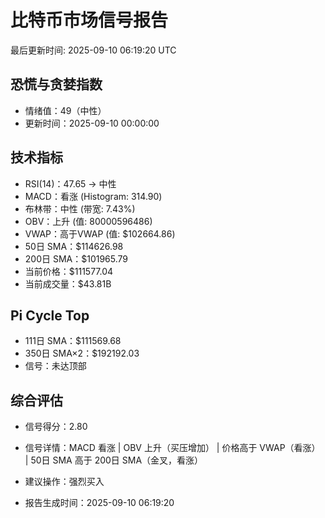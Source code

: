 # 比特币市场信号报告

最后更新时间: 2025-09-10 06:19:20 UTC

## 恐慌与贪婪指数
- 情绪值：49（中性）
- 更新时间：2025-09-10 00:00:00

## 技术指标
- RSI(14)：47.65 → 中性
- MACD：看涨 (Histogram: 314.90)
- 布林带：中性 (带宽: 7.43%)
- OBV：上升 (值: 80000596486)
- VWAP：高于VWAP (值: $102664.86)
- 50日 SMA：$114626.98
- 200日 SMA：$101965.79
- 当前价格：$111577.04
- 当前成交量：$43.81B

## Pi Cycle Top
- 111日 SMA：$111569.68
- 350日 SMA×2：$192192.03
- 信号：未达顶部

## 综合评估
- 信号得分：2.80
- 信号详情：MACD 看涨 | OBV 上升（买压增加） | 价格高于 VWAP（看涨） | 50日 SMA 高于 200日 SMA（金叉，看涨）
- 建议操作：强烈买入

- 报告生成时间：2025-09-10 06:19:20